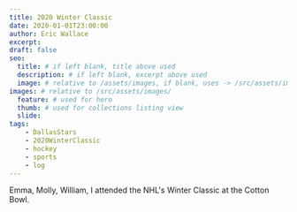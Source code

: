 ```yaml
---
title: 2020 Winter Classic
date: 2020-01-01T23:00:00
author: Eric Wallace
excerpt:
draft: false
seo:
  title: # if left blank, title above used
  description: # if left blank, excerpt above used
  image: # relative to /assets/images, if blank, uses -> /src/assets/images/meta/default.png
images: # relative to /src/assets/images/
  feature: # used for hero
  thumb: # used for collections listing view
  slide:
tags:
    - DallasStars
    - 2020WinterClassic
    - hockey
    - sports
    - log
---
```


Emma, Molly, William, I attended the NHL's Winter Classic at the Cotton Bowl.